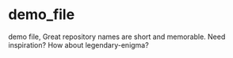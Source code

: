 # demo_file
demo file, Great repository names are short and memorable. Need inspiration? How about legendary-enigma? 
